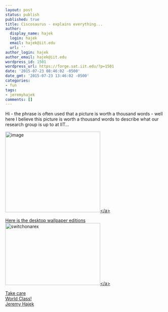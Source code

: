```yaml
---
layout: post
status: publish
published: true
title: Ciscosaurus - explains everything...
author:
  display_name: hajek
  login: hajek
  email: hajek@iit.edu
  url: ''
author_login: hajek
author_email: hajek@iit.edu
wordpress_id: 1501
wordpress_url: https://forge.sat.iit.edu/?p=1501
date: '2015-07-23 08:46:02 -0500'
date_gmt: '2015-07-23 13:46:02 -0500'
categories:
- fun
tags:
- jeremyhajek
comments: []
---
```

<p>Hi - the phrase is often used that a picture is worth a thousand words - well here I believe this picture is worth a thousand words to describe what our research group is up to at IIT...</p>
<p><a href="/assets/2015&#47;07&#47;image.png"><img src="/assets/2015&#47;07&#47;image-300x255.png" alt="image" width="300" height="255" class="alignnone size-medium wp-image-1502" &#47;><&#47;a></p>
<p>Here is the desktop wallpaper editions<br />
<a href="/assets/2015&#47;07&#47;switchonarex.png"><img src="/assets/2015&#47;07&#47;switchonarex-300x196.png" alt="switchonarex" width="300" height="196" class="alignnone size-medium wp-image-1505" &#47;><&#47;a></p>
<p>Take care<br />
World Class!<br />
Jeremy Hajek</p>
